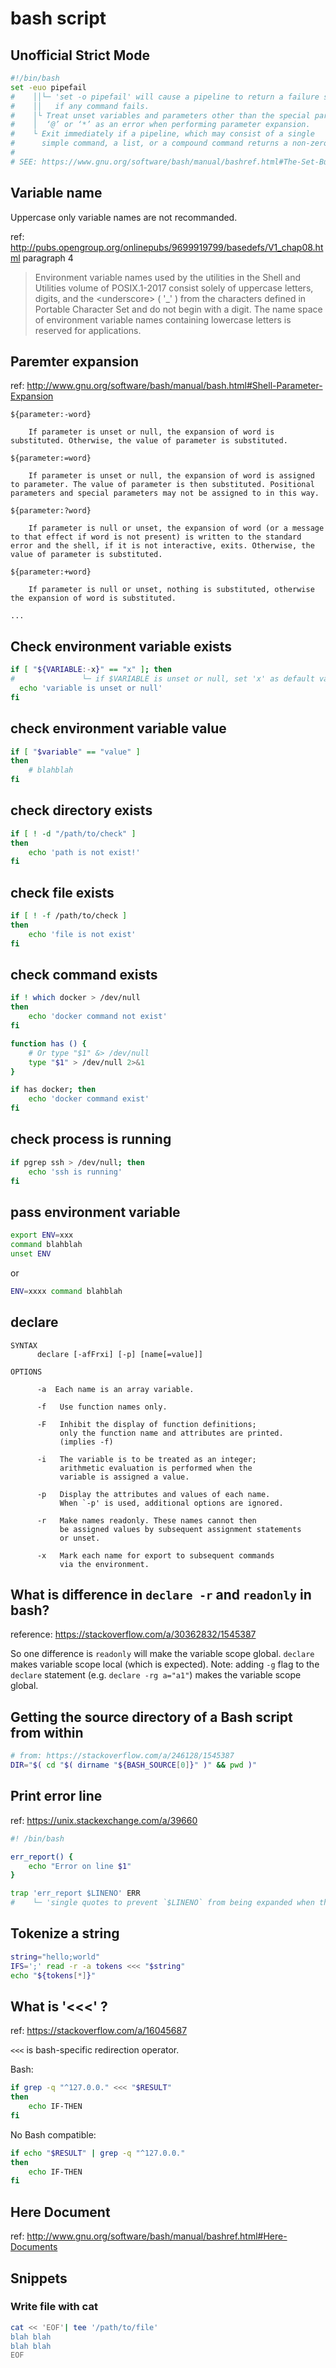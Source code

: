 # bash script

## Unofficial Strict Mode

```bash
#!/bin/bash
set -euo pipefail
#    ││└─ 'set -o pipefail' will cause a pipeline to return a failure status 
#    ││   if any command fails.
#    │└ Treat unset variables and parameters other than the special parameters
#    │  ‘@’ or ‘*’ as an error when performing parameter expansion.
#    └ Exit immediately if a pipeline, which may consist of a single 
#      simple command, a list, or a compound command returns a non-zero status. 
#
# SEE: https://www.gnu.org/software/bash/manual/bashref.html#The-Set-Builtin
```

## Variable name

Uppercase only variable names are not recommanded.

ref: http://pubs.opengroup.org/onlinepubs/9699919799/basedefs/V1_chap08.html paragraph 4

> Environment variable names used by the utilities in the Shell and Utilities volume of POSIX.1-2017 consist solely of uppercase letters, digits, and the \<underscore\> ( '_' ) from the characters defined in Portable Character Set and do not begin with a digit.
> The name space of environment variable names containing lowercase letters is reserved for applications.

## Paremter expansion

ref: http://www.gnu.org/software/bash/manual/bash.html#Shell-Parameter-Expansion

```
${parameter:-word}

    If parameter is unset or null, the expansion of word is substituted. Otherwise, the value of parameter is substituted.

${parameter:=word}

    If parameter is unset or null, the expansion of word is assigned to parameter. The value of parameter is then substituted. Positional parameters and special parameters may not be assigned to in this way.

${parameter:?word}

    If parameter is null or unset, the expansion of word (or a message to that effect if word is not present) is written to the standard error and the shell, if it is not interactive, exits. Otherwise, the value of parameter is substituted.

${parameter:+word}

    If parameter is null or unset, nothing is substituted, otherwise the expansion of word is substituted.

...

```

## Check environment variable exists

```bash
if [ "${VARIABLE:-x}" == "x" ]; then
#               └─ if $VARIABLE is unset or null, set 'x' as default value.
  echo 'variable is unset or null'
fi
```

## check environment variable value

```bash
if [ "$variable" == "value" ]
then
    # blahblah
fi
```

## check directory exists

```bash
if [ ! -d "/path/to/check" ]
then
    echo 'path is not exist!'
fi
```

## check file exists

```bash
if [ ! -f /path/to/check ]
then
    echo 'file is not exist'
fi
```

## check command exists

```bash
if ! which docker > /dev/null
then
    echo 'docker command not exist'
fi
```

```bash
function has () {
    # Or type "$1" &> /dev/null
    type "$1" > /dev/null 2>&1
}

if has docker; then
    echo 'docker command exist'
fi
```

## check process is running

```bash
if pgrep ssh > /dev/null; then
    echo 'ssh is running'
fi
```

## pass environment variable

```bash
export ENV=xxx
command blahblah
unset ENV
```

or

```bash
ENV=xxxx command blahblah
```

## declare

```
SYNTAX
      declare [-afFrxi] [-p] [name[=value]]

OPTIONS

      -a  Each name is an array variable.

      -f   Use function names only.

      -F   Inhibit the display of function definitions; 
           only the function name and attributes are printed. 
           (implies -f)

      -i   The variable is to be treated as an integer; 
           arithmetic evaluation is performed when the 
           variable is assigned a value.

      -p   Display the attributes and values of each name. 
           When `-p' is used, additional options are ignored.

      -r   Make names readonly. These names cannot then
           be assigned values by subsequent assignment statements 
           or unset.

      -x   Mark each name for export to subsequent commands
           via the environment.
```

## What is difference in `declare -r` and `readonly` in bash?

reference: https://stackoverflow.com/a/30362832/1545387

So one difference is `readonly` will make the variable scope global.  `declare` makes variable scope local (which is expected).
Note: adding `-g` flag to the `declare` statement (e.g. `declare -rg a="a1"`) makes the variable scope global. 

## Getting the source directory of a Bash script from within

```bash
# from: https://stackoverflow.com/a/246128/1545387
DIR="$( cd "$( dirname "${BASH_SOURCE[0]}" )" && pwd )"
```

## Print error line

ref: https://unix.stackexchange.com/a/39660

```bash
#! /bin/bash

err_report() {
    echo "Error on line $1"
}

trap 'err_report $LINENO' ERR
#    └─ 'single quotes to prevent `$LINENO` from being expanded when the trap line is first parsed.
```

## Tokenize a string

```bash
string="hello;world"
IFS=';' read -r -a tokens <<< "$string"
echo "${tokens[*]}"
```

## What is '<<<' ?

ref: https://stackoverflow.com/a/16045687

`<<<` is bash-specific redirection operator.

Bash:

```bash
if grep -q "^127.0.0." <<< "$RESULT"
then
    echo IF-THEN
fi
```

No Bash compatible:

```bash
if echo "$RESULT" | grep -q "^127.0.0."
then
    echo IF-THEN
fi
```

## Here Document

ref: http://www.gnu.org/software/bash/manual/bashref.html#Here-Documents

## Snippets

### Write file with cat

```bash
cat << 'EOF'| tee '/path/to/file'
blah blah
blah blah
EOF
```
